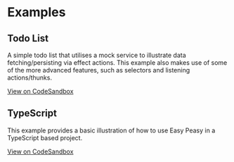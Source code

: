 # Examples

## Todo List

A simple todo list that utilises a mock service to illustrate data fetching/persisting via effect actions. This example also makes use of some of the more advanced features, such as selectors and listening actions/thunks.

[View on CodeSandbox](https://codesandbox.io/s/easy-peasy-example-v3-ppglg)

## TypeScript

This example provides a basic illustration of how to use Easy Peasy in a TypeScript based project.

[View on CodeSandbox](https://codesandbox.io/s/easy-peasy-typescript-ycur0)

